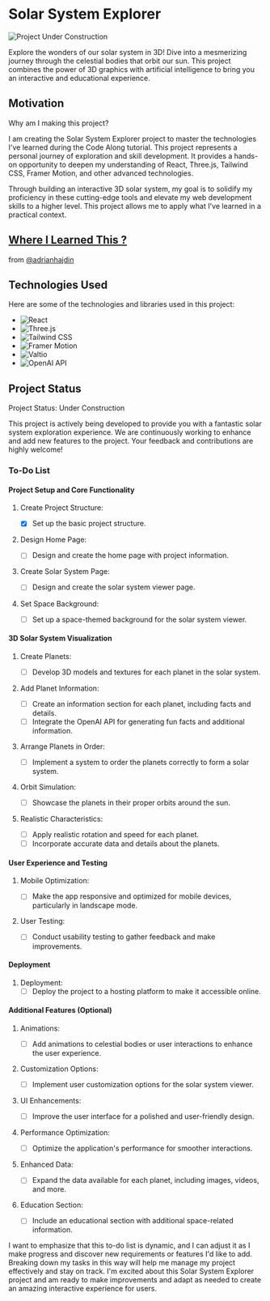 Solar System Explorer
=====================

![Project Under Construction](https://img.shields.io/badge/Project-Under%20Construction-orange)

Explore the wonders of our solar system in 3D! Dive into a mesmerizing journey through the celestial bodies that orbit our sun. This project combines the power of 3D graphics with artificial intelligence to bring you an interactive and educational experience.

Motivation
----------

Why am I making this project?

I am creating the Solar System Explorer project to master the technologies I've learned during the Code Along tutorial. This project represents a personal journey of exploration and skill development. It provides a hands-on opportunity to deepen my understanding of React, Three.js, Tailwind CSS, Framer Motion, and other advanced technologies.

Through building an interactive 3D solar system, my goal is to solidify my proficiency in these cutting-edge tools and elevate my web development skills to a higher level. This project allows me to apply what I've learned in a practical context.


[Where I Learned This ?](https://www.youtube.com/watch?v=tllZWCQZ9_0&list=PLBVsUxSk6q0JyCiYNPpbKmRaopK5a-brL&index=10&t=8067s) 
--------------
from [@adrianhajdin](https://github.com/adrianhajdin/project_threejs_ai)


Technologies Used
-----------------

Here are some of the technologies and libraries used in this project:

-   ![React](https://img.shields.io/badge/React-16.0%2B-blue)
-   ![Three.js](https://img.shields.io/badge/Three.js-3D%20Graphics-brightgreen)
-   ![Tailwind CSS](https://img.shields.io/badge/Tailwind%20CSS-Utility%20First-green)
-   ![Framer Motion](https://img.shields.io/badge/Framer%20Motion-Animations-orange)
-   ![Valtio](https://img.shields.io/badge/Valtio-State%20Management-lightgrey)
-   ![OpenAI API](https://img.shields.io/badge/OpenAI%20API-Text%20Generation-blue)

Project Status
--------------

Project Status: Under Construction

This project is actively being developed to provide you with a fantastic solar system exploration experience. We are continuously working to enhance and add new features to the project. Your feedback and contributions are highly welcome!

### To-Do List

#### Project Setup and Core Functionality

1.  Create Project Structure:

    -   [x]  Set up the basic project structure.
2.  Design Home Page:

    -   [ ]  Design and create the home page with project information.
3.  Create Solar System Page:

    -   [ ]  Design and create the solar system viewer page.
4.  Set Space Background:

    -   [ ]  Set up a space-themed background for the solar system viewer.

#### 3D Solar System Visualization

1.  Create Planets:

    -   [ ]  Develop 3D models and textures for each planet in the solar system.
2.  Add Planet Information:

    -   [ ]  Create an information section for each planet, including facts and details.
    -   [ ]  Integrate the OpenAI API for generating fun facts and additional information.
3.  Arrange Planets in Order:

    -   [ ]  Implement a system to order the planets correctly to form a solar system.
4.  Orbit Simulation:

    -   [ ]  Showcase the planets in their proper orbits around the sun.
5.  Realistic Characteristics:

    -   [ ]  Apply realistic rotation and speed for each planet.
    -   [ ]  Incorporate accurate data and details about the planets.

#### User Experience and Testing

1.  Mobile Optimization:

    -   [ ]  Make the app responsive and optimized for mobile devices, particularly in landscape mode.
2.  User Testing:

    -   [ ]  Conduct usability testing to gather feedback and make improvements.

#### Deployment

1.  Deployment:
    -   [ ]  Deploy the project to a hosting platform to make it accessible online.

#### Additional Features (Optional)

1.  Animations:

    -   [ ]  Add animations to celestial bodies or user interactions to enhance the user experience.
2.  Customization Options:

    -   [ ]  Implement user customization options for the solar system viewer.
3.  UI Enhancements:

    -   [ ]  Improve the user interface for a polished and user-friendly design.
4.  Performance Optimization:

    -   [ ]  Optimize the application's performance for smoother interactions.
5.  Enhanced Data:

    -   [ ]  Expand the data available for each planet, including images, videos, and more.
6.  Education Section:

    -   [ ]  Include an educational section with additional space-related information.

I want to emphasize that this to-do list is dynamic, and I can adjust it as I make progress and discover new requirements or features I'd like to add. Breaking down my tasks in this way will help me manage my project effectively and stay on track. I'm excited about this Solar System Explorer project and am ready to make improvements and adapt as needed to create an amazing interactive experience for users.
